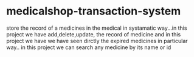 # medicalshop-transaction-system
store the record of a medicines in the medical in systamatic way...in this project we have add,delete,update, the record of medicine and in this project we have we have seen dirctly the expired medicines in particular way..
in this project we can search any medicine by its name or id
